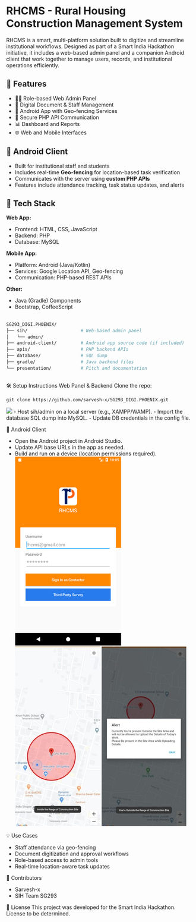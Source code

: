 # RHCMS - Rural Housing Construction Management System

RHCMS is a smart, multi-platform solution built to digitize and streamline institutional workflows. Designed as part of a Smart India Hackathon initiative, it includes a web-based admin panel and a companion Android client that work together to manage users, records, and institutional operations efficiently.

## 🚀 Features

- 🧑‍💼 Role-based Web Admin Panel
- 📑 Digital Document & Staff Management
- 📍 Android App with Geo-fencing Services
- 🔐 Secure PHP API Communication
- 📊 Dashboard and Reports
- 🌐 Web and Mobile Interfaces

## 📲 Android Client

- Built for institutional staff and students
- Includes real-time **Geo-fencing** for location-based task verification
- Communicates with the server using **custom PHP APIs**
- Features include attendance tracking, task status updates, and alerts

## 🧩 Tech Stack

**Web App:**
- Frontend: HTML, CSS, JavaScript
- Backend: PHP
- Database: MySQL

**Mobile App:**
- Platform: Android (Java/Kotlin)
- Services: Google Location API, Geo-fencing
- Communication: PHP-based REST APIs

**Other:**
- Java (Gradle) Components
- Bootstrap, CoffeeScript

##

```bash
SG293_DIGI.PHOENIX/
├── sih/                    # Web-based admin panel
│   └── admin/
├── android-client/         # Android app source code (if included)
├── apis/                   # PHP backend APIs
├── database/               # SQL dump
├── gradle/                 # Java backend files
└── presentation/           # Pitch and documentation
```

##
🛠️ Setup Instructions
  Web Panel & Backend
  Clone the repo:

`git clone https://github.com/sarvesh-x/SG293_DIGI.PHOENIX.git`

<img src="https://github.com/sarvesh-x/SG293_DIGI.PHOENIX/blob/f4aa7e49fc69042fd48a3f932b1ef67fda2f016b/Picture4.jpg">
- Host sih/admin on a local server (e.g., XAMPP/WAMP).
- Import the database SQL dump into MySQL.
- Update DB credentials in the config file.

📱  Android Client
- Open the Android project in Android Studio.
- Update API base URLs in the app as needed.
- Build and run on a device (location permissions required).
  <img src="https://github.com/sarvesh-x/SG293_DIGI.PHOENIX/blob/f4aa7e49fc69042fd48a3f932b1ef67fda2f016b/Picture1.png">
  <img src="https://github.com/sarvesh-x/SG293_DIGI.PHOENIX/blob/f4aa7e49fc69042fd48a3f932b1ef67fda2f016b/Picture2.jpg">
  <img src="https://github.com/sarvesh-x/SG293_DIGI.PHOENIX/blob/f4aa7e49fc69042fd48a3f932b1ef67fda2f016b/Picture3.jpg">

💡 Use Cases
- Staff attendance via geo-fencing
- Document digitization and approval workflows
- Role-based access to admin tools
- Real-time location-aware task updates

👥 Contributors
- Sarvesh-x
- SIH Team SG293

📄 License
This project was developed for the Smart India Hackathon. License to be determined.
